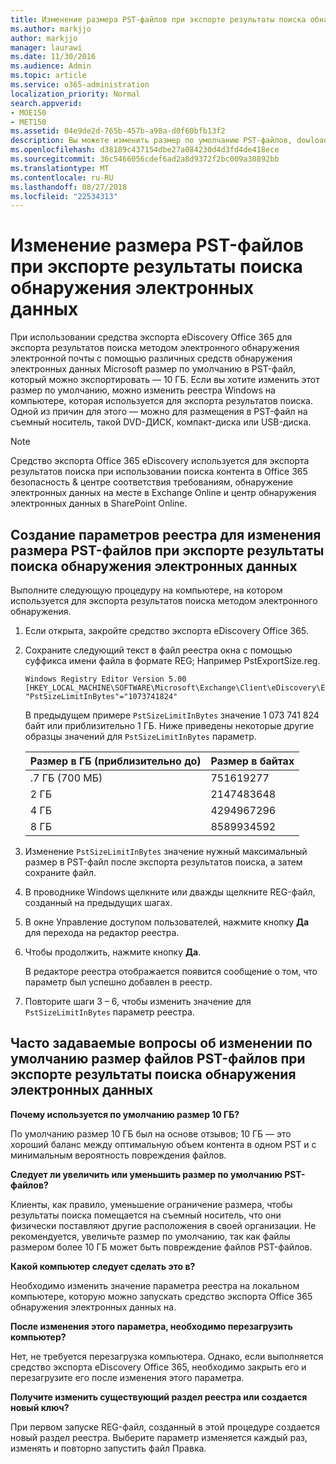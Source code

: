 ```yaml
---
title: Изменение размера PST-файлов при экспорте результаты поиска обнаружения электронных данных
ms.author: markjjo
author: markjjo
manager: laurawi
ms.date: 11/30/2016
ms.audience: Admin
ms.topic: article
ms.service: o365-administration
localization_priority: Normal
search.appverid:
- MOE150
- MET150
ms.assetid: 04e9de2d-765b-457b-a98a-d0f60bfb13f2
description: Вы можете изменить размер по умолчанию PST-файлов, dowloaded к компьютеру при экспортировать результаты поиска обнаружения электронных данных.
ms.openlocfilehash: d38189c437154dbe27a084230d4d3fd4de418ece
ms.sourcegitcommit: 36c5466056cdef6ad2a8d9372f2bc009a30892bb
ms.translationtype: MT
ms.contentlocale: ru-RU
ms.lasthandoff: 08/27/2018
ms.locfileid: "22534313"
---
```

# <a name="change-the-size-of-pst-files-when-exporting-ediscovery-search-results"></a>Изменение размера PST-файлов при экспорте результаты поиска обнаружения электронных данных

При использовании средства экспорта eDiscovery Office 365 для экспорта результатов поиска методом электронного обнаружения электронной почты с помощью различных средств обнаружения электронных данных Microsoft размер по умолчанию в PST-файл, который можно экспортировать — 10 ГБ. Если вы хотите изменить этот размер по умолчанию, можно изменить реестра Windows на компьютере, которая используется для экспорта результатов поиска. Одной из причин для этого — можно для размещения в PST-файл на съемный носитель, такой DVD-ДИСК, компакт-диска или USB-диска. 
  
> [!NOTE]
>  Средство экспорта Office 365 eDiscovery используется для экспорта результатов поиска при использовании поиска контента в Office 365 безопасность &amp; центре соответствия требованиям, обнаружение электронных данных на месте в Exchange Online и центр обнаружения электронных данных в SharePoint Online. 
  
## <a name="create-a-registry-setting-to-change-the-size-of-pst-files-when-you-export-ediscovery-search-results"></a>Создание параметров реестра для изменения размера PST-файлов при экспорте результаты поиска обнаружения электронных данных

Выполните следующую процедуру на компьютере, на котором используется для экспорта результатов поиска методом электронного обнаружения.
  
1. Если открыта, закройте средство экспорта eDiscovery Office 365. 
    
2. Сохраните следующий текст в файл реестра окна с помощью суффикса имени файла в формате REG; Например PstExportSize.reg. 
    
    ```
    Windows Registry Editor Version 5.00
    [HKEY_LOCAL_MACHINE\SOFTWARE\Microsoft\Exchange\Client\eDiscovery\ExportTool]
    "PstSizeLimitInBytes"="1073741824"
    ```

    В предыдущем примере `PstSizeLimitInBytes` значение 1 073 741 824 байт или приблизительно 1 ГБ. Ниже приведены некоторые другие образцы значений для `PstSizeLimitInBytes` параметр. 
    
    |**Размер в ГБ (приблизительно до)**|**Размер в байтах**|
    |:-----|:-----|
    |.7 ГБ (700 МБ)  <br/> |751619277  <br/> |
    |2 ГБ  <br/> |2147483648  <br/> |
    |4 ГБ  <br/> |4294967296  <br/> |
    |8 ГБ  <br/> |8589934592  <br/> |
   
3. Изменение `PstSizeLimitInBytes` значение нужный максимальный размер в PST-файл после экспорта результатов поиска, а затем сохраните файл. 
    
4. В проводнике Windows щелкните или дважды щелкните REG-файл, созданный на предыдущих шагах.
    
5. В окне Управление доступом пользователей, нажмите кнопку **Да** для перехода на редактор реестра. 
    
6. Чтобы продолжить, нажмите кнопку **Да**.
    
    В редакторе реестра отображается появится сообщение о том, что параметр был успешно добавлен в реестр.
    
7. Повторите шаги 3 – 6, чтобы изменить значение для `PstSizeLimitInBytes` параметр реестра. 
  
## <a name="frequently-asked-questions-about-changing-the-default-size-of-pst-files-when-you-export-ediscovery-search-results"></a>Часто задаваемые вопросы об изменении по умолчанию размер файлов PST-файлов при экспорте результаты поиска обнаружения электронных данных

 **Почему используется по умолчанию размер 10 ГБ?**
  
По умолчанию размер 10 ГБ был на основе отзывов; 10 ГБ — это хороший баланс между оптимальную объем контента в одном PST и с минимальным вероятность повреждения файлов.
  
 **Следует ли увеличить или уменьшить размер по умолчанию PST-файлов?**
  
Клиенты, как правило, уменьшение ограничение размера, чтобы результаты поиска помещается на съемный носитель, что они физически поставляют другие расположения в своей организации. Не рекомендуется, увеличьте размер по умолчанию, так как файлы размером более 10 ГБ может быть повреждение файлов PST-файлов.
  
 **Какой компьютер следует сделать это в?**
  
Необходимо изменить значение параметра реестра на локальном компьютере, которую можно запускать средство экспорта Office 365 обнаружения электронных данных на.
  
 **После изменения этого параметра, необходимо перезагрузить компьютер?**
  
Нет, не требуется перезагрузка компьютера. Однако, если выполняется средство экспорта eDiscovery Office 365, необходимо закрыть его и перезагрузите его после изменения этого параметра.
  
 **Получите изменить существующий раздел реестра или создается новый ключ?**
  
При первом запуске REG-файл, созданный в этой процедуре создается новый раздел реестра. Выберите параметр изменяется каждый раз, изменять и повторно запустить файл Правка.
